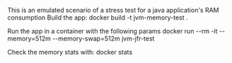 This is an emulated scenario of a stress test for a java application's RAM consumption
Build the app:
docker build -t jvm-memory-test .

Run the app in a container with the following params
docker run --rm -it --memory=512m --memory-swap=512m jvm-jfr-test

Check the memory stats with:
docker stats